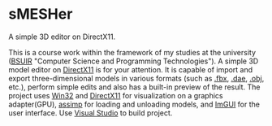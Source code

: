 # sMESHer
A simple 3D editor on DirectX11.

This is a course work within the framework of my
studies at the university ([BSUIR](https://www.bsuir.by/en/) "Computer Science and Programming Technologies"). A simple 3D model editor on [DirectX11](https://en.wikipedia.org/wiki/DirectX) is for your attention. It is capable of import and export three-dimensional models in various formats (such as [.fbx](https://en.wikipedia.org/wiki/FBX), [.dae](https://en.wikipedia.org/wiki/COLLADA), [.obj](https://ru.wikipedia.org/wiki/Obj), etc.), perform simple edits and also has a built-in preview of the result. The project uses [Win32](https://en.m.wikipedia.org/wiki/Windows_API#Major_Versions) and [DirectX11](https://en.wikipedia.org/wiki/DirectX) for visualization on a graphics adapter(GPU), [assimp](https://github.com/assimp/assimp) for loading and unloading models, and [ImGUI](https://github.com/ocornut/imgui) for the user interface. Use [Visual Studio](https://visualstudio.microsoft.com/ru/vs/) to build project.


